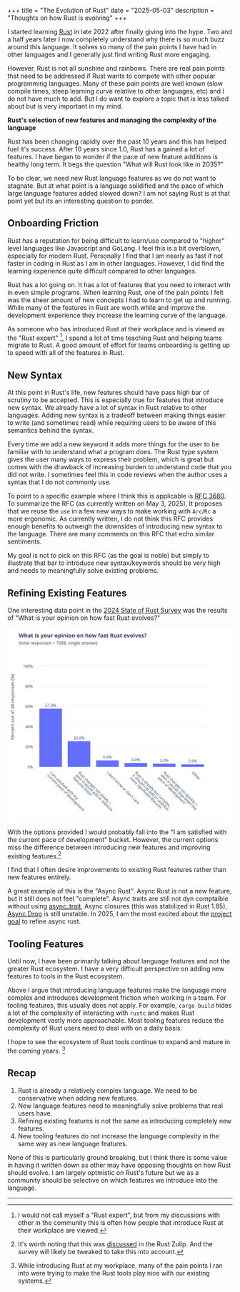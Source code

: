 +++
title = "The Evolution of Rust"
date = "2025-05-03"
description = "Thoughts on how Rust is evolving"
+++


I started learning [Rust](https://www.rust-lang.org/) in late 2022 after finally giving into the hype.
Two and a half years later I now completely understand why there is so much buzz around this language.
It solves so many of the pain points I have had in other languages and I generally just find writing Rust more engaging.

However, Rust is not all sunshine and rainbows. There are real pain points that need to be addressed if Rust wants to compete with other popular programming languages.
Many of these pain points are well known (slow compile times, steep learning curve relative to other languages, etc) and I do not have much to add.
But I do want to explore a topic that is less talked about but is very important in my mind. 

**Rust's selection of new features and managing the complexity of the language**

Rust has been changing rapidly over the past 10 years and this has helped fuel it's success.
After 10 years since 1.0, Rust has a gained a lot of features.
I have began to wonder if the pace of new feature additions is healthy long term.
It begs the question "What will Rust look like in 2035?"

To be clear, we need new Rust language features as we do not want to stagnate.
But at what point is a language solidified and the pace of which large language features added slowed down?
I am not saying Rust is at that point yet but its an interesting question to ponder.

## Onboarding Friction

Rust has a reputation for being difficult to learn/use compared to "higher" level languages like Javascript and GoLang.
I feel this is a bit overblown, especially for modern Rust. Personally I find that I am nearly as fast if not faster in coding in Rust as I am in other languages.
However, I did find the learning experience quite difficult compared to other languages.

Rust has a lot going on. It has a lot of features that you need to interact with in even simple programs.
When learning Rust, one of the pain points I felt was the sheer amount of new concepts I had to learn to get up and running.
While many of the features in Rust are worth while and improve the development experience they increase the learning curve of the language.

As someone who has introduced Rust at their workplace and is viewed as the "Rust expert" [^1], I spend a lot of time teaching Rust and helping teams migrate to Rust.
A good amount of effort for teams onboarding is getting up to speed with all of the features in Rust.


## New Syntax

At this point in Rust's life, new features should have pass high bar of scrutiny to be accepted.
This is especially true for features that introduce new syntax.
We already have a lot of syntax in Rust relative to other languages. 
Adding new syntax is a tradeoff between making things easier to write (and sometimes read) while requiring users to be aware of this semantics behind the syntax.

Every time we add a new keyword it adds more things for the user to be familiar with to understand what a program does.
The Rust type system gives the user many ways to express their problem, which is great but comes with the drawback of increasing burden to understand code that you did not write.
I sometimes feel this in code reviews when the author uses a syntax that I do not commonly use.

To point to a specific example where I think this is applicable is [RFC 3680](https://github.com/rust-lang/rfcs/pull/3680).
To summarize the RFC (as currently written on May 3, 2025), It proposes that we reuse the `use` in a few new ways to make working with `Arc`/`Rc` a more ergonomic.
As currently written, I do not think this RFC provides enough benefits to outweigh the downsides of introducing new syntax to the language. 
There are many comments on this RFC that echo similar sentiments.

My goal is not to pick on this RFC (as the goal is noble) but simply to illustrate that bar to introduce new syntax/keywords should be very high and needs to meaningfully solve existing problems.


## Refining Existing Features

One interesting data point in the [2024 State of Rust Survey](https://blog.rust-lang.org/2025/02/13/2024-State-Of-Rust-Survey-results/) was the results of "What is your opinion on how fast Rust evolves?"

![](/img/what-do-you-think-about-rust-evolution.svg)


With the options provided I would probably fall into the "I am satisfied with the current pace of development" bucket.
However, the current options miss the difference between introducing new features and improving existing features.[^2]

I find that I often desire improvements to existing Rust features rather than new features entirely.

A great example of this is the "Async Rust". Async Rust is not a new feature, but it still does not feel "complete". 
Async traits are still not dyn comptaible without using [async_trait](https://docs.rs/async-trait/latest/async_trait/), Async closures (this was stabilized in Rust 1.85), [Async Drop](https://rust-lang.github.io/async-fundamentals-initiative/roadmap/async_drop.html) is still unstable.
In 2025, I am the most excited about the [project goal](https://rust-lang.github.io/rust-project-goals/2025h1/async.html) to refine async rust.


## Tooling Features

Until now, I have been primarily talking about language features and not the greater Rust ecosystem.
I have a very difficult perspective on adding new features to tools in the Rust ecosystem.

Above I argue that introducing language features make the language more complex and introduces development friction when working in a team.
For tooling features, this usually does not apply. For example, `cargo build` hides a lot of the complexity of interacting with `rustc` and makes Rust development vastly more approachable.
Most tooling features reduce the complexity of Rust users need to deal with on a daily basis.

I hope to see the ecosystem of Rust tools continue to expand and mature in the coming years. [^3]

## Recap

1. Rust is already a relatively complex language. We need to be conservative when adding new features.
2. New language features need to meaningfully solve problems that real users have.
3. Refining existing features is not the same as introducing completely new features.
4. New tooling features do not increase the language complexity in the same way as new language features.

None of this is particularly ground breaking, but I think there is some value in having it written down as other may have opposing thoughts on how Rust should evolve.
I am largely optmistic on Rust's future but we as a community should be selective on which features we introduce into the language.

---

[^1]: I would not call myself a "Rust expert", but from my discussions with other in the community this is often how people that introduce Rust at their workplace are viewed.
[^2]: It's worth noting that this was [discussed](https://rust-lang.zulipchat.com/#narrow/channel/122651-general/topic/Selected.20results.20from.20the.20State.20of.20Rust.202024.20annual.20survey) in the Rust Zulip. And the survey will likely be tweaked to take this into account.
[^3]: While introducing Rust at my workplace, many of the pain points I ran into were trying to make the Rust tools play nice with our existing systems.

